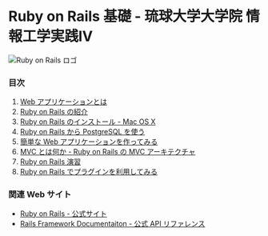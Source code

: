 Ruby on Rails 基礎 - 琉球大学大学院 情報工学実践IV
================================================================================

![Ruby on Rails ロゴ](images/rails.png "Ruby on Rails")

### 目次

1. [Web アプリケーションとは](how_to_webapplication.html)
2. [Ruby on Rails の紹介](introduction_of_ruby_on_rails.html)
3. [Ruby on Rails のインストール - Mac OS X](installation_of_ruby_on_rails_for_osx.html)
4. [Ruby on Rails から PostgreSQL を使う](ruby_on_rails_database_configuration.html)
5. [簡単な Web アプリケーションを作ってみる](create_easy_webapplication.html)
6. [MVC とは何か - Ruby on Rails の MVC アーキテクチャ](how_to_mvc.html)
7. [Ruby on Rails 演習](exercise.html)
8. [Ruby on Rails でプラグインを利用してみる](rails_plugin.html)

### 関連 Web サイト

* [Ruby on Rails - 公式サイト](http://www.rubyonrails.org/)
* [Rails Framework Documentaiton - 公式 API リファレンス](http://api.rubyonrails.org/)
